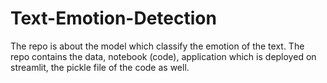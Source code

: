 # Text-Emotion-Detection

The repo is about the model which classify the emotion of the text. The repo contains the data, notebook (code), application which is deployed on streamlit, the pickle file of the code as well.
